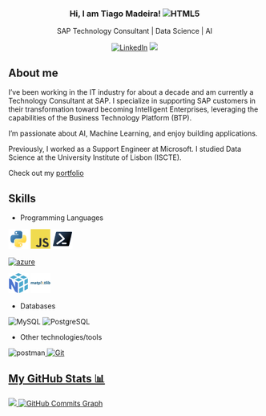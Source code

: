 <div align="center">
   <h3 align="center">Hi, I am Tiago Madeira! <img src="https://user-images.githubusercontent.com/18350557/176309783-0785949b-9127-417c-8b55-ab5a4333674e.gif" width="20" height="20" alt="HTML5"/></h3>
   <p align="center">SAP Technology Consultant | Data Science | AI</p>
</div>




<div align="center">
  
  [![LinkedIn](https://img.shields.io/badge/-LinkedIn-blue?style=flat-square&logo=Linkedin&logoColor=white)](https://www.linkedin.com/in/tiagofmadeira/)
  ![](https://komarev.com/ghpvc/?username=iamtiagomadeira&color=blueviolet)

</div>


## About me

I’ve been working in the IT industry for about a decade and am currently a Technology Consultant at SAP. I specialize in supporting SAP customers in their transformation toward becoming Intelligent Enterprises, leveraging the capabilities of the Business Technology Platform (BTP).

I’m passionate about AI, Machine Learning, and enjoy building applications.

Previously, I worked as a Support Engineer at Microsoft. I studied Data Science at the University Institute of Lisbon (ISCTE).

Check out my [portfolio](https://github.com/iamtiagomadeira)

## Skills

- Programming Languages
<p>
   <img src="https://raw.githubusercontent.com/devicons/devicon/master/icons/python/python-original.svg" alt="python" width="40" height="40"/>
   <img src="https://raw.githubusercontent.com/devicons/devicon/master/icons/javascript/javascript-original.svg" alt="javascript" width="40" height="40"/>
   <img src="https://raw.githubusercontent.com/devicons/devicon/master/icons/powershell/powershell-original.svg" alt="python" width="40" height="40"/>
</p>

   
<p align="left"> <a href="https://azure.microsoft.com/en-in/" target="_blank" rel="noreferrer"> 
   <img src="https://www.vectorlogo.zone/logos/microsoft_azure/microsoft_azure-icon.svg" alt="azure" width="40" height="40"/> </a> <a href="https://www.w3schools.com/css/" target="_blank" rel="noreferrer">   

   <img src="https://raw.githubusercontent.com/devicons/devicon/master/icons/numpy/numpy-original.svg" alt="python" width="40" height="40"/></a>
   <img src="https://raw.githubusercontent.com/devicons/devicon/master/icons/matplotlib/matplotlib-original-wordmark.svg" alt="python" width="40" height="40"/></a>
</p>
</p>

- Databases
<p>
   <img src="https://raw.githubusercontent.com/danielcranney/readme-generator/main/public/icons/skills/mysql-colored.svg" width="40" height="40" alt="MySQL" />
   <img src="https://raw.githubusercontent.com/danielcranney/readme-generator/main/public/icons/skills/postgresql-colored.svg" width="40" height="40" alt="PostgreSQL" />
</p>

- Other technologies/tools
<p>
   <img src="https://www.vectorlogo.zone/logos/getpostman/getpostman-icon.svg" alt="postman" width="40" height="40"/></a><a href="https://www.python.org" target="_blank" rel="noreferrer">
   <img src="https://raw.githubusercontent.com/danielcranney/readme-generator/main/public/icons/skills/git-colored.svg" width="40" height="40" alt="Git" />
</p>

## My GitHub Stats 📊

<img src="https://github-readme-streak-stats.herokuapp.com/?user=iamtiagomadeira&stroke=ffffff&background=1c1917&ring=0891b2&fire=0891b2&currStreakNum=ffffff&currStreakLabel=0891b2&sideNums=ffffff&sideLabels=ffffff&dates=ffffff&hide_border=true" />
<img src="https://github-readme-activity-graph.vercel.app/graph?username=iamtiagomadeira&bg_color=1c1917&color=ffffff&line=0891b2&point=ffffff&area_color=1c1917&area=true&hide_border=true&custom_title=GitHub%20Commits%20Graph" alt="GitHub Commits Graph" />
